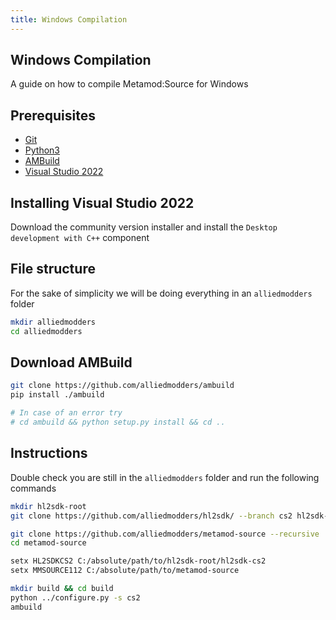 ```yaml
---
title: Windows Compilation
---
```


## Windows Compilation

A guide on how to compile Metamod:Source for Windows

## Prerequisites
- [Git](https://git-scm.com/downloads)
- [Python3](https://www.python.org/downloads)
- [AMBuild](https://wiki.alliedmods.net/AMBuild)
- [Visual Studio 2022](https://visualstudio.microsoft.com/downloads/)

## Installing Visual Studio 2022

Download the community version installer and install the `Desktop development with C++` component

## File structure

For the sake of simplicity we will be doing everything in an `alliedmodders` folder

```bash
mkdir alliedmodders
cd alliedmodders
```

## Download AMBuild
```bash
git clone https://github.com/alliedmodders/ambuild
pip install ./ambuild

# In case of an error try
# cd ambuild && python setup.py install && cd ..
```

## Instructions

Double check you are still in the `alliedmodders` folder and run the following commands

```bash
mkdir hl2sdk-root
git clone https://github.com/alliedmodders/hl2sdk/ --branch cs2 hl2sdk-root/hl2sdk-cs2

git clone https://github.com/alliedmodders/metamod-source --recursive
cd metamod-source

setx HL2SDKCS2 C:/absolute/path/to/hl2sdk-root/hl2sdk-cs2
setx MMSOURCE112 C:/absolute/path/to/metamod-source

mkdir build && cd build
python ../configure.py -s cs2
ambuild
```